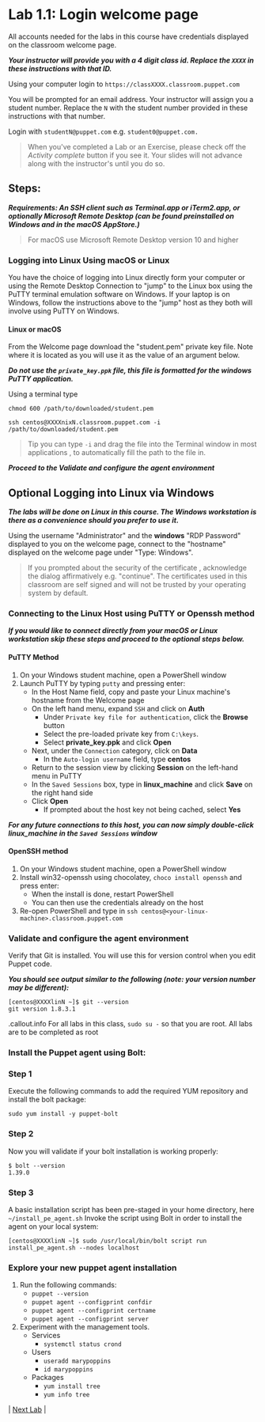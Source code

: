 # Lab 1.1: Login welcome page

All accounts needed for the labs in this course have credentials displayed on
the classroom welcome page.

**_Your instructor will provide you with a 4 digit class id. Replace the `XXXX` in
these instructions with that ID._**

Using your computer login to `https://classXXXX.classroom.puppet.com`

You will be prompted for an email address. Your instructor will assign
you a student number. Replace the `N` with the student number provided in
these instructions with that number.

Login with `studentN@puppet.com` e.g. `student0@puppet.com.`

> When you've completed a Lab or an Exercise, please check off the
> *Activity complete* button if you see it. Your slides will not advance along with
> the instructor's until you do so.

## Steps:

**_Requirements: An SSH client such as Terminal.app or iTerm2.app, or optionally Microsoft Remote Desktop (can be found preinstalled on Windows and in the macOS AppStore.)_**

> For macOS use Microsoft Remote Desktop version 10 and higher

### Logging into Linux Using macOS or Linux

You have the choice of logging into Linux directly form your computer or using
the Remote Desktop Connection to "jump" to the Linux box using the PuTTY
terminal emulation software on Windows. If your laptop is on Windows, follow
the instructions above to the "jump" host as they both will involve using PuTTY
on Windows.

#### Linux or macOS

From the Welcome page download the "student.pem" private key file. Note where
it is located as you will use it as the value of an argument below.

**_Do not use the `private_key.ppk` file, this file is formatted for the windows PuTTY application._**

Using a terminal type

```
chmod 600 /path/to/downloaded/student.pem

ssh centos@XXXXnixN.classroom.puppet.com -i /path/to/downloaded/student.pem
```

> Tip you can type `-i` and drag the file into the Terminal window in most
> applications , to automatically fill the path to the file in.

**_Proceed to the Validate and configure the agent environment_**

## __Optional__ Logging into Linux via Windows

**_The labs will be done on Linux in this course. The Windows workstation is there as a convenience should you prefer to use it._**

Using the username "Administrator" and the __windows__ "RDP Password" displayed
to you on the welcome page, connect to the "hostname" displayed on the welcome
page under "Type: Windows".

> If you prompted about the security of the certificate , acknowledge the dialog
> affirmatively e.g. "continue". The certificates used in this classroom are
> self signed and will not be trusted by your operating system by default.

### Connecting to the Linux Host using PuTTY or Openssh method

**_If you would like to connect directly from your macOS or Linux workstation skip these steps and proceed to the optional steps below._**

#### PuTTY Method
1. On your Windows student machine, open a PowerShell window
1. Launch PuTTY by typing `putty` and pressing enter:
    * In the Host Name field, copy and paste your Linux machine's hostname from the Welcome page
    * On the left hand menu, expand `SSH` and click on **Auth**
        * Under `Private key file for authentication`, click the **Browse** button
        * Select the pre-loaded private key from `C:\keys`.
        * Select **private_key.ppk** and click **Open**
    * Next, under the `Connection` category, click on **Data**
        * In the `Auto-login username` field, type **centos**
    * Return to the session view by clicking **Session** on the left-hand menu in PuTTY
    * In the `Saved Sessions` box, type in **linux_machine** and click **Save** on the right hand side
    * Click **Open**
        * If prompted about the host key not being cached, select **Yes**

**_For any future connections to this host, you can now simply double-click **linux_machine** in the `Saved Sessions` window_**

#### OpenSSH method

1. On your Windows student machine, open a PowerShell window
1. Install win32-openssh using chocolatey, `choco install openssh` and press enter:
    * When the install is done, restart PowerShell
    * You can then use the credentials already on the host
1. Re-open PowerShell and type in `ssh centos@<your-linux-machine>.classroom.puppet.com`

### Validate and configure the agent environment

Verify that Git is installed. You will use this for version control when you edit Puppet code.

**_You should see output similar to the following (note: your version number may be different):_**

```
[centos@XXXXlinN ~]$ git --version
git version 1.8.3.1
```

.callout.info For all labs in this class, `sudo su -` so that you are root. All labs are to be completed as root

### Install the Puppet agent using Bolt:

### Step 1

Execute the following commands to add the required YUM repository and install the bolt package:

```
sudo yum install -y puppet-bolt
```

### Step 2

Now you will validate if your bolt installation is working properly:

```
$ bolt --version
1.39.0
```

### Step 3

A basic installation script has been pre-staged in your home directory, here `~/install_pe_agent.sh` Invoke the script using Bolt in order to install the agent on your local system:

```[centos@XXXXlinN ~]$ sudo /usr/local/bin/bolt script run install_pe_agent.sh --nodes localhost```

### Explore your new puppet agent installation

1. Run the following commands:
    * `puppet --version`
    * `puppet agent --configprint confdir`
    * `puppet agent --configprint certname`
    * `puppet agent --configprint server`
1. Experiment with the management tools.
    * Services
      * `systemctl status crond`
    * Users
      * `useradd marypoppins`
      * `id marypoppins`
    * Packages
      * `yum install tree`
      * `yum info tree`

|  [Next Lab](../lab-02.1-Editing-code)  |
